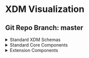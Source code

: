 # XDM Visualization
## Git Repo Branch: master
<details>
<summary>Standard XDM Schemas</summary>
<ul>
<li><a href="http://opensource.adobe.com/xdmVisualization/prod/master/uberschemas.product-generated.html">uberschemas.product-generated</a></li>
<li><a href="http://opensource.adobe.com/xdmVisualization/prod/master/uberschemas.opportunity-contact-role-generated.html">uberschemas.opportunity-contact-role-generated</a></li>
<li><a href="http://opensource.adobe.com/xdmVisualization/prod/master/uberschemas.campaign-generated.html">uberschemas.campaign-generated</a></li>
<li><a href="http://opensource.adobe.com/xdmVisualization/prod/master/uberschemas.opportunity-generated.html">uberschemas.opportunity-generated</a></li>
<li><a href="http://opensource.adobe.com/xdmVisualization/prod/master/uberschemas.profile-generated.html">uberschemas.profile-generated</a></li>
<li><a href="http://opensource.adobe.com/xdmVisualization/prod/master/uberschemas.segmentdefinition-generated.html">uberschemas.segmentdefinition-generated</a></li>
<li><a href="http://opensource.adobe.com/xdmVisualization/prod/master/uberschemas.graphs-generated.html">uberschemas.graphs-generated</a></li>
<li><a href="http://opensource.adobe.com/xdmVisualization/prod/master/uberschemas.experienceevent-generated.html">uberschemas.experienceevent-generated</a></li>
<li><a href="http://opensource.adobe.com/xdmVisualization/prod/master/uberschemas.account-generated.html">uberschemas.account-generated</a></li>
<li><a href="http://opensource.adobe.com/xdmVisualization/prod/master/uberschemas.campaign-member-generated.html">uberschemas.campaign-member-generated</a></li>
</ul>
</details>
<details>
<summary>Standard Core Components</summary>
<ul>
<li><a href="http://opensource.adobe.com/xdmVisualization/prod/master/behaviors.time-series.html">behaviors.time-series</a></li>
<li><a href="http://opensource.adobe.com/xdmVisualization/prod/master/behaviors.record.html">behaviors.record</a></li>
<li><a href="http://opensource.adobe.com/xdmVisualization/prod/master/common.identity.html">common.identity</a></li>
<li><a href="http://opensource.adobe.com/xdmVisualization/prod/master/classes.experienceevent.html">classes.experienceevent</a></li>
<li><a href="http://opensource.adobe.com/xdmVisualization/prod/master/classes.profile.html">classes.profile</a></li>
<li><a href="http://opensource.adobe.com/xdmVisualization/prod/master/classes.graphs.html">classes.graphs</a></li>
<li><a href="http://opensource.adobe.com/xdmVisualization/prod/master/classes.product.html">classes.product</a></li>
<li><a href="http://opensource.adobe.com/xdmVisualization/prod/master/classes.campaign.html">classes.campaign</a></li>
<li><a href="http://opensource.adobe.com/xdmVisualization/prod/master/classes.b2b.account.html">classes.b2b.account</a></li>
<li><a href="http://opensource.adobe.com/xdmVisualization/prod/master/classes.b2b.account-person.html">classes.b2b.account-person</a></li>
<li><a href="http://opensource.adobe.com/xdmVisualization/prod/master/classes.b2b.marketing-list-member.html">classes.b2b.marketing-list-member</a></li>
<li><a href="http://opensource.adobe.com/xdmVisualization/prod/master/classes.b2b.opportunity.html">classes.b2b.opportunity</a></li>
<li><a href="http://opensource.adobe.com/xdmVisualization/prod/master/classes.b2b.opportunity-contact-role.html">classes.b2b.opportunity-contact-role</a></li>
<li><a href="http://opensource.adobe.com/xdmVisualization/prod/master/classes.b2b.marketing-list.html">classes.b2b.marketing-list</a></li>
<li><a href="http://opensource.adobe.com/xdmVisualization/prod/master/classes.b2b.opportunity-person.html">classes.b2b.opportunity-person</a></li>
<li><a href="http://opensource.adobe.com/xdmVisualization/prod/master/classes.campaign-member.html">classes.campaign-member</a></li>
<li><a href="http://opensource.adobe.com/xdmVisualization/prod/master/classes.segmentdefinition.html">classes.segmentdefinition</a></li>
<li><a href="http://opensource.adobe.com/xdmVisualization/prod/master/classes.fsi.atm.html">classes.fsi.atm</a></li>
<li><a href="http://opensource.adobe.com/xdmVisualization/prod/master/classes.fsi.branch.html">classes.fsi.branch</a></li>
<li><a href="http://opensource.adobe.com/xdmVisualization/prod/master/datatypes.device.html">datatypes.device</a></li>
<li><a href="http://opensource.adobe.com/xdmVisualization/prod/master/datatypes.interactions.poi-interaction.html">datatypes.interactions.poi-interaction</a></li>
<li><a href="http://opensource.adobe.com/xdmVisualization/prod/master/datatypes.interactions.meeting-interaction.html">datatypes.interactions.meeting-interaction</a></li>
<li><a href="http://opensource.adobe.com/xdmVisualization/prod/master/datatypes.interactions.email-interaction.html">datatypes.interactions.email-interaction</a></li>
<li><a href="http://opensource.adobe.com/xdmVisualization/prod/master/datatypes.interactions.beacon-interaction-details.html">datatypes.interactions.beacon-interaction-details</a></li>
<li><a href="http://opensource.adobe.com/xdmVisualization/prod/master/datatypes.interactions.phone-interaction.html">datatypes.interactions.phone-interaction</a></li>
<li><a href="http://opensource.adobe.com/xdmVisualization/prod/master/datatypes.identityitem.html">datatypes.identityitem</a></li>
<li><a href="http://opensource.adobe.com/xdmVisualization/prod/master/datatypes.consentstring.html">datatypes.consentstring</a></li>
<li><a href="http://opensource.adobe.com/xdmVisualization/prod/master/datatypes.currency.html">datatypes.currency</a></li>
<li><a href="http://opensource.adobe.com/xdmVisualization/prod/master/datatypes.environment.html">datatypes.environment</a></li>
<li><a href="http://opensource.adobe.com/xdmVisualization/prod/master/datatypes.demographic.emailaddress.html">datatypes.demographic.emailaddress</a></li>
<li><a href="http://opensource.adobe.com/xdmVisualization/prod/master/datatypes.demographic.geo.html">datatypes.demographic.geo</a></li>
<li><a href="http://opensource.adobe.com/xdmVisualization/prod/master/datatypes.demographic.place.html">datatypes.demographic.place</a></li>
<li><a href="http://opensource.adobe.com/xdmVisualization/prod/master/datatypes.demographic.phonenumber.html">datatypes.demographic.phonenumber</a></li>
<li><a href="http://opensource.adobe.com/xdmVisualization/prod/master/datatypes.demographic.geounit.html">datatypes.demographic.geounit</a></li>
<li><a href="http://opensource.adobe.com/xdmVisualization/prod/master/datatypes.demographic.address.html">datatypes.demographic.address</a></li>
<li><a href="http://opensource.adobe.com/xdmVisualization/prod/master/datatypes.enduserids.html">datatypes.enduserids</a></li>
<li><a href="http://opensource.adobe.com/xdmVisualization/prod/master/datatypes.pushdetail.html">datatypes.pushdetail</a></li>
<li><a href="http://opensource.adobe.com/xdmVisualization/prod/master/datatypes.person.person.html">datatypes.person.person</a></li>
<li><a href="http://opensource.adobe.com/xdmVisualization/prod/master/datatypes.person.person-name.html">datatypes.person.person-name</a></li>
<li><a href="http://opensource.adobe.com/xdmVisualization/prod/master/datatypes.web.webpagedetails.html">datatypes.web.webpagedetails</a></li>
<li><a href="http://opensource.adobe.com/xdmVisualization/prod/master/datatypes.web.webinfo.html">datatypes.web.webinfo</a></li>
<li><a href="http://opensource.adobe.com/xdmVisualization/prod/master/datatypes.web.webreferrer.html">datatypes.web.webreferrer</a></li>
<li><a href="http://opensource.adobe.com/xdmVisualization/prod/master/datatypes.web.webinteraction.html">datatypes.web.webinteraction</a></li>
<li><a href="http://opensource.adobe.com/xdmVisualization/prod/master/datatypes.geo-interaction-details.html">datatypes.geo-interaction-details</a></li>
<li><a href="http://opensource.adobe.com/xdmVisualization/prod/master/datatypes.consent-preferences.html">datatypes.consent-preferences</a></li>
<li><a href="http://opensource.adobe.com/xdmVisualization/prod/master/datatypes.poi-detail.html">datatypes.poi-detail</a></li>
<li><a href="http://opensource.adobe.com/xdmVisualization/prod/master/datatypes.optinout-additional-details.html">datatypes.optinout-additional-details</a></li>
<li><a href="http://opensource.adobe.com/xdmVisualization/prod/master/datatypes.product.html">datatypes.product</a></li>
<li><a href="http://opensource.adobe.com/xdmVisualization/prod/master/datatypes.pushnotificationtoken.html">datatypes.pushnotificationtoken</a></li>
<li><a href="http://opensource.adobe.com/xdmVisualization/prod/master/datatypes.optinout.html">datatypes.optinout</a></li>
<li><a href="http://opensource.adobe.com/xdmVisualization/prod/master/datatypes.b2b.account-organization.html">datatypes.b2b.account-organization</a></li>
<li><a href="http://opensource.adobe.com/xdmVisualization/prod/master/datatypes.b2b.organization.html">datatypes.b2b.organization</a></li>
<li><a href="http://opensource.adobe.com/xdmVisualization/prod/master/datatypes.b2b.b2b-source.html">datatypes.b2b.b2b-source</a></li>
<li><a href="http://opensource.adobe.com/xdmVisualization/prod/master/datatypes.b2b.b2b-account.html">datatypes.b2b.b2b-account</a></li>
<li><a href="http://opensource.adobe.com/xdmVisualization/prod/master/datatypes.b2b.orgunit.html">datatypes.b2b.orgunit</a></li>
<li><a href="http://opensource.adobe.com/xdmVisualization/prod/master/datatypes.player-state.html">datatypes.player-state</a></li>
<li><a href="http://opensource.adobe.com/xdmVisualization/prod/master/datatypes.namespace.html">datatypes.namespace</a></li>
<li><a href="http://opensource.adobe.com/xdmVisualization/prod/master/datatypes.search.html">datatypes.search</a></li>
<li><a href="http://opensource.adobe.com/xdmVisualization/prod/master/datatypes.deprecated-consentpreferences.html">datatypes.deprecated-consentpreferences</a></li>
<li><a href="http://opensource.adobe.com/xdmVisualization/prod/master/datatypes.browserdetails.html">datatypes.browserdetails</a></li>
<li><a href="http://opensource.adobe.com/xdmVisualization/prod/master/datatypes.identity.html">datatypes.identity</a></li>
<li><a href="http://opensource.adobe.com/xdmVisualization/prod/master/datatypes.segmentidentity.html">datatypes.segmentidentity</a></li>
<li><a href="http://opensource.adobe.com/xdmVisualization/prod/master/datatypes.marketing.directmarketing-address.html">datatypes.marketing.directmarketing-address</a></li>
<li><a href="http://opensource.adobe.com/xdmVisualization/prod/master/datatypes.marketing.advertising-timed-asset-reference.html">datatypes.marketing.advertising-timed-asset-reference</a></li>
<li><a href="http://opensource.adobe.com/xdmVisualization/prod/master/datatypes.marketing.marketing.html">datatypes.marketing.marketing</a></li>
<li><a href="http://opensource.adobe.com/xdmVisualization/prod/master/datatypes.marketing.directmarketing-phonenumber.html">datatypes.marketing.directmarketing-phonenumber</a></li>
<li><a href="http://opensource.adobe.com/xdmVisualization/prod/master/datatypes.marketing.advertising-break.html">datatypes.marketing.advertising-break</a></li>
<li><a href="http://opensource.adobe.com/xdmVisualization/prod/master/datatypes.marketing.adviewability.html">datatypes.marketing.adviewability</a></li>
<li><a href="http://opensource.adobe.com/xdmVisualization/prod/master/datatypes.marketing.advertising.html">datatypes.marketing.advertising</a></li>
<li><a href="http://opensource.adobe.com/xdmVisualization/prod/master/datatypes.marketing.direct-marketing.html">datatypes.marketing.direct-marketing</a></li>
<li><a href="http://opensource.adobe.com/xdmVisualization/prod/master/datatypes.marketing.advertising-timed-asset-view-details.html">datatypes.marketing.advertising-timed-asset-view-details</a></li>
<li><a href="http://opensource.adobe.com/xdmVisualization/prod/master/datatypes.marketing.commerce.html">datatypes.marketing.commerce</a></li>
<li><a href="http://opensource.adobe.com/xdmVisualization/prod/master/datatypes.marketing.directmarketing-emailaddress.html">datatypes.marketing.directmarketing-emailaddress</a></li>
<li><a href="http://opensource.adobe.com/xdmVisualization/prod/master/datatypes.external.id3.audio.html">datatypes.external.id3.audio</a></li>
<li><a href="http://opensource.adobe.com/xdmVisualization/prod/master/datatypes.external.schema.geoshape.html">datatypes.external.schema.geoshape</a></li>
<li><a href="http://opensource.adobe.com/xdmVisualization/prod/master/datatypes.external.schema.geocircle.html">datatypes.external.schema.geocircle</a></li>
<li><a href="http://opensource.adobe.com/xdmVisualization/prod/master/datatypes.external.schema.geocoordinates.html">datatypes.external.schema.geocoordinates</a></li>
<li><a href="http://opensource.adobe.com/xdmVisualization/prod/master/datatypes.external.iptc.season.html">datatypes.external.iptc.season</a></li>
<li><a href="http://opensource.adobe.com/xdmVisualization/prod/master/datatypes.external.iptc.series.html">datatypes.external.iptc.series</a></li>
<li><a href="http://opensource.adobe.com/xdmVisualization/prod/master/datatypes.external.iptc.creator.html">datatypes.external.iptc.creator</a></li>
<li><a href="http://opensource.adobe.com/xdmVisualization/prod/master/datatypes.external.iptc.rating.html">datatypes.external.iptc.rating</a></li>
<li><a href="http://opensource.adobe.com/xdmVisualization/prod/master/datatypes.external.iptc.episode.html">datatypes.external.iptc.episode</a></li>
<li><a href="http://opensource.adobe.com/xdmVisualization/prod/master/datatypes.profilestitch.html">datatypes.profilestitch</a></li>
<li><a href="http://opensource.adobe.com/xdmVisualization/prod/master/datatypes.placecontext.html">datatypes.placecontext</a></li>
<li><a href="http://opensource.adobe.com/xdmVisualization/prod/master/datatypes.auditing.auditable.html">datatypes.auditing.auditable</a></li>
<li><a href="http://opensource.adobe.com/xdmVisualization/prod/master/datatypes.auditing.external-source-system-audit.html">datatypes.auditing.external-source-system-audit</a></li>
<li><a href="http://opensource.adobe.com/xdmVisualization/prod/master/datatypes.productlistitem.html">datatypes.productlistitem</a></li>
<li><a href="http://opensource.adobe.com/xdmVisualization/prod/master/datatypes.data.linkclicks.html">datatypes.data.linkclicks</a></li>
<li><a href="http://opensource.adobe.com/xdmVisualization/prod/master/datatypes.data.product-list-adds.html">datatypes.data.product-list-adds</a></li>
<li><a href="http://opensource.adobe.com/xdmVisualization/prod/master/datatypes.data.product-list-reopens.html">datatypes.data.product-list-reopens</a></li>
<li><a href="http://opensource.adobe.com/xdmVisualization/prod/master/datatypes.data.product-list-opens.html">datatypes.data.product-list-opens</a></li>
<li><a href="http://opensource.adobe.com/xdmVisualization/prod/master/datatypes.data.user-complaints.html">datatypes.data.user-complaints</a></li>
<li><a href="http://opensource.adobe.com/xdmVisualization/prod/master/datatypes.data.checkouts.html">datatypes.data.checkouts</a></li>
<li><a href="http://opensource.adobe.com/xdmVisualization/prod/master/datatypes.data.metricdefinition.html">datatypes.data.metricdefinition</a></li>
<li><a href="http://opensource.adobe.com/xdmVisualization/prod/master/datatypes.data.poi-exits.html">datatypes.data.poi-exits</a></li>
<li><a href="http://opensource.adobe.com/xdmVisualization/prod/master/datatypes.data.product-list-views.html">datatypes.data.product-list-views</a></li>
<li><a href="http://opensource.adobe.com/xdmVisualization/prod/master/datatypes.data.paymentitem.html">datatypes.data.paymentitem</a></li>
<li><a href="http://opensource.adobe.com/xdmVisualization/prod/master/datatypes.data.measure.html">datatypes.data.measure</a></li>
<li><a href="http://opensource.adobe.com/xdmVisualization/prod/master/datatypes.data.pageviews.html">datatypes.data.pageviews</a></li>
<li><a href="http://opensource.adobe.com/xdmVisualization/prod/master/datatypes.data.unsubscriptions.html">datatypes.data.unsubscriptions</a></li>
<li><a href="http://opensource.adobe.com/xdmVisualization/prod/master/datatypes.data.save-for-laters.html">datatypes.data.save-for-laters</a></li>
<li><a href="http://opensource.adobe.com/xdmVisualization/prod/master/datatypes.data.record-timeseries-events.html">datatypes.data.record-timeseries-events</a></li>
<li><a href="http://opensource.adobe.com/xdmVisualization/prod/master/datatypes.data.bounces.html">datatypes.data.bounces</a></li>
<li><a href="http://opensource.adobe.com/xdmVisualization/prod/master/datatypes.data.not-sent.html">datatypes.data.not-sent</a></li>
<li><a href="http://opensource.adobe.com/xdmVisualization/prod/master/datatypes.data.datasource.html">datatypes.data.datasource</a></li>
<li><a href="http://opensource.adobe.com/xdmVisualization/prod/master/datatypes.data.product-views.html">datatypes.data.product-views</a></li>
<li><a href="http://opensource.adobe.com/xdmVisualization/prod/master/datatypes.data.product-list-removals.html">datatypes.data.product-list-removals</a></li>
<li><a href="http://opensource.adobe.com/xdmVisualization/prod/master/datatypes.data.impressions.html">datatypes.data.impressions</a></li>
<li><a href="http://opensource.adobe.com/xdmVisualization/prod/master/datatypes.data.mirror-pages.html">datatypes.data.mirror-pages</a></li>
<li><a href="http://opensource.adobe.com/xdmVisualization/prod/master/datatypes.data.order.html">datatypes.data.order</a></li>
<li><a href="http://opensource.adobe.com/xdmVisualization/prod/master/datatypes.data.non-deliverables.html">datatypes.data.non-deliverables</a></li>
<li><a href="http://opensource.adobe.com/xdmVisualization/prod/master/datatypes.data.purchases.html">datatypes.data.purchases</a></li>
<li><a href="http://opensource.adobe.com/xdmVisualization/prod/master/datatypes.data.sends.html">datatypes.data.sends</a></li>
<li><a href="http://opensource.adobe.com/xdmVisualization/prod/master/datatypes.data.opens.html">datatypes.data.opens</a></li>
<li><a href="http://opensource.adobe.com/xdmVisualization/prod/master/datatypes.data.cart-abandons.html">datatypes.data.cart-abandons</a></li>
<li><a href="http://opensource.adobe.com/xdmVisualization/prod/master/datatypes.data.poi-entries.html">datatypes.data.poi-entries</a></li>
<li><a href="http://opensource.adobe.com/xdmVisualization/prod/master/datatypes.industry-verticals.comparisons.html">datatypes.industry-verticals.comparisons</a></li>
<li><a href="http://opensource.adobe.com/xdmVisualization/prod/master/datatypes.industry-verticals.implementationdetails.html">datatypes.industry-verticals.implementationdetails</a></li>
<li><a href="http://opensource.adobe.com/xdmVisualization/prod/master/datatypes.industry-verticals.tool-usage.html">datatypes.industry-verticals.tool-usage</a></li>
<li><a href="http://opensource.adobe.com/xdmVisualization/prod/master/datatypes.industry-verticals.policy-details.html">datatypes.industry-verticals.policy-details</a></li>
<li><a href="http://opensource.adobe.com/xdmVisualization/prod/master/datatypes.industry-verticals.impressions.html">datatypes.industry-verticals.impressions</a></li>
<li><a href="http://opensource.adobe.com/xdmVisualization/prod/master/datatypes.industry-verticals.form-applications.html">datatypes.industry-verticals.form-applications</a></li>
<li><a href="http://opensource.adobe.com/xdmVisualization/prod/master/datatypes.industry-verticals.transaction.html">datatypes.industry-verticals.transaction</a></li>
<li><a href="http://opensource.adobe.com/xdmVisualization/prod/master/datatypes.industry-verticals.file-transfer.html">datatypes.industry-verticals.file-transfer</a></li>
<li><a href="http://opensource.adobe.com/xdmVisualization/prod/master/datatypes.industry-verticals.subscription.html">datatypes.industry-verticals.subscription</a></li>
<li><a href="http://opensource.adobe.com/xdmVisualization/prod/master/datatypes.industry-verticals.selfservice.html">datatypes.industry-verticals.selfservice</a></li>
<li><a href="http://opensource.adobe.com/xdmVisualization/prod/master/datatypes.industry-verticals.internal-site-search.html">datatypes.industry-verticals.internal-site-search</a></li>
<li><a href="http://opensource.adobe.com/xdmVisualization/prod/master/datatypes.industry-verticals.financial-account.html">datatypes.industry-verticals.financial-account</a></li>
<li><a href="http://opensource.adobe.com/xdmVisualization/prod/master/datatypes.segmentmembershipitem.html">datatypes.segmentmembershipitem</a></li>
<li><a href="http://opensource.adobe.com/xdmVisualization/prod/master/datatypes.application.html">datatypes.application</a></li>
<li><a href="http://opensource.adobe.com/xdmVisualization/prod/master/datatypes.segmentmembership.html">datatypes.segmentmembership</a></li>
<li><a href="http://opensource.adobe.com/xdmVisualization/prod/master/datatypes.profilestitchidentity.html">datatypes.profilestitchidentity</a></li>
<li><a href="http://opensource.adobe.com/xdmVisualization/prod/master/datatypes.channels.channel.html">datatypes.channels.channel</a></li>
<li><a href="http://opensource.adobe.com/xdmVisualization/prod/master/datatypes.channels.application.html">datatypes.channels.application</a></li>
<li><a href="http://opensource.adobe.com/xdmVisualization/prod/master/datatypes.channels.phone.html">datatypes.channels.phone</a></li>
<li><a href="http://opensource.adobe.com/xdmVisualization/prod/master/datatypes.media.media-timed-qoe.html">datatypes.media.media-timed-qoe</a></li>
<li><a href="http://opensource.adobe.com/xdmVisualization/prod/master/datatypes.media.media-timed.html">datatypes.media.media-timed</a></li>
<li><a href="http://opensource.adobe.com/xdmVisualization/prod/master/datatypes.media.media-timed-chapter-view-details.html">datatypes.media.media-timed-chapter-view-details</a></li>
<li><a href="http://opensource.adobe.com/xdmVisualization/prod/master/datatypes.media.media-timed-chapter.html">datatypes.media.media-timed-chapter</a></li>
<li><a href="http://opensource.adobe.com/xdmVisualization/prod/master/datatypes.media.media-timed-asset-view-details.html">datatypes.media.media-timed-asset-view-details</a></li>
<li><a href="http://opensource.adobe.com/xdmVisualization/prod/master/datatypes.media.media.html">datatypes.media.media</a></li>
<li><a href="http://opensource.adobe.com/xdmVisualization/prod/master/datatypes.media.media-timed-chapter-asset-reference.html">datatypes.media.media-timed-chapter-asset-reference</a></li>
<li><a href="http://opensource.adobe.com/xdmVisualization/prod/master/datatypes.media.media-timed-asset-reference.html">datatypes.media.media-timed-asset-reference</a></li>
<li><a href="http://opensource.adobe.com/xdmVisualization/prod/master/datatypes.media.media-timed-audio.html">datatypes.media.media-timed-audio</a></li>
<li><a href="http://opensource.adobe.com/xdmVisualization/prod/master/mixins.opportunity.opportunity-details.html">mixins.opportunity.opportunity-details</a></li>
<li><a href="http://opensource.adobe.com/xdmVisualization/prod/master/mixins.segment-definition.segmentdefinition-expression.html">mixins.segment-definition.segmentdefinition-expression</a></li>
<li><a href="http://opensource.adobe.com/xdmVisualization/prod/master/mixins.shared.external-source-system-audit-details.html">mixins.shared.external-source-system-audit-details</a></li>
<li><a href="http://opensource.adobe.com/xdmVisualization/prod/master/mixins.shared.identitymap.html">mixins.shared.identitymap</a></li>
<li><a href="http://opensource.adobe.com/xdmVisualization/prod/master/mixins.shared.person-identifier.html">mixins.shared.person-identifier</a></li>
<li><a href="http://opensource.adobe.com/xdmVisualization/prod/master/mixins.product.product-category.html">mixins.product.product-category</a></li>
<li><a href="http://opensource.adobe.com/xdmVisualization/prod/master/mixins.product.product-catalog.html">mixins.product.product-catalog</a></li>
<li><a href="http://opensource.adobe.com/xdmVisualization/prod/master/mixins.product.product-identifiers.html">mixins.product.product-identifiers</a></li>
<li><a href="http://opensource.adobe.com/xdmVisualization/prod/master/mixins.product.product-catalog-category.html">mixins.product.product-catalog-category</a></li>
<li><a href="http://opensource.adobe.com/xdmVisualization/prod/master/mixins.product.product-measurement.html">mixins.product.product-measurement</a></li>
<li><a href="http://opensource.adobe.com/xdmVisualization/prod/master/mixins.profile.b2b-person-components.html">mixins.profile.b2b-person-components</a></li>
<li><a href="http://opensource.adobe.com/xdmVisualization/prod/master/mixins.profile.profile-person-details-v2.html">mixins.profile.profile-person-details-v2</a></li>
<li><a href="http://opensource.adobe.com/xdmVisualization/prod/master/mixins.profile.profile-segmentation.html">mixins.profile.profile-segmentation</a></li>
<li><a href="http://opensource.adobe.com/xdmVisualization/prod/master/mixins.profile.profile-inferred-person.html">mixins.profile.profile-inferred-person</a></li>
<li><a href="http://opensource.adobe.com/xdmVisualization/prod/master/mixins.profile.profile-test-profile.html">mixins.profile.profile-test-profile</a></li>
<li><a href="http://opensource.adobe.com/xdmVisualization/prod/master/mixins.profile.profile-work-details.html">mixins.profile.profile-work-details</a></li>
<li><a href="http://opensource.adobe.com/xdmVisualization/prod/master/mixins.profile.profile-consents.html">mixins.profile.profile-consents</a></li>
<li><a href="http://opensource.adobe.com/xdmVisualization/prod/master/mixins.profile.profile-preferences-details.html">mixins.profile.profile-preferences-details</a></li>
<li><a href="http://opensource.adobe.com/xdmVisualization/prod/master/mixins.profile.profile-directmarketing.html">mixins.profile.profile-directmarketing</a></li>
<li><a href="http://opensource.adobe.com/xdmVisualization/prod/master/mixins.profile.profile-personal-details.html">mixins.profile.profile-personal-details</a></li>
<li><a href="http://opensource.adobe.com/xdmVisualization/prod/master/mixins.profile.profile-phones.html">mixins.profile.profile-phones</a></li>
<li><a href="http://opensource.adobe.com/xdmVisualization/prod/master/mixins.profile.profile-push-notification-details.html">mixins.profile.profile-push-notification-details</a></li>
<li><a href="http://opensource.adobe.com/xdmVisualization/prod/master/mixins.profile.profile-subscriptions.html">mixins.profile.profile-subscriptions</a></li>
<li><a href="http://opensource.adobe.com/xdmVisualization/prod/master/mixins.profile.b2b-person-details.html">mixins.profile.b2b-person-details</a></li>
<li><a href="http://opensource.adobe.com/xdmVisualization/prod/master/mixins.profile.profile-privacy.html">mixins.profile.profile-privacy</a></li>
<li><a href="http://opensource.adobe.com/xdmVisualization/prod/master/mixins.profile.profile-push-details.html">mixins.profile.profile-push-details</a></li>
<li><a href="http://opensource.adobe.com/xdmVisualization/prod/master/mixins.profile.profile-other-work-details.html">mixins.profile.profile-other-work-details</a></li>
<li><a href="http://opensource.adobe.com/xdmVisualization/prod/master/mixins.profile.profile-owning-entities.html">mixins.profile.profile-owning-entities</a></li>
<li><a href="http://opensource.adobe.com/xdmVisualization/prod/master/mixins.profile.profile-person-details.html">mixins.profile.profile-person-details</a></li>
<li><a href="http://opensource.adobe.com/xdmVisualization/prod/master/mixins.experience-event.experienceevent-implementation-details.html">mixins.experience-event.experienceevent-implementation-details</a></li>
<li><a href="http://opensource.adobe.com/xdmVisualization/prod/master/mixins.experience-event.experienceevent-segmentmembership.html">mixins.experience-event.experienceevent-segmentmembership</a></li>
<li><a href="http://opensource.adobe.com/xdmVisualization/prod/master/mixins.experience-event.experienceevent-directmarketing.html">mixins.experience-event.experienceevent-directmarketing</a></li>
<li><a href="http://opensource.adobe.com/xdmVisualization/prod/master/mixins.experience-event.experienceevent-profile-stitch.html">mixins.experience-event.experienceevent-profile-stitch</a></li>
<li><a href="http://opensource.adobe.com/xdmVisualization/prod/master/mixins.experience-event.experienceevent-consumer.html">mixins.experience-event.experienceevent-consumer</a></li>
<li><a href="http://opensource.adobe.com/xdmVisualization/prod/master/mixins.experience-event.experienceevent-paperless-enrollment-steps.html">mixins.experience-event.experienceevent-paperless-enrollment-steps</a></li>
<li><a href="http://opensource.adobe.com/xdmVisualization/prod/master/mixins.experience-event.experienceevent-user-login-process.html">mixins.experience-event.experienceevent-user-login-process</a></li>
<li><a href="http://opensource.adobe.com/xdmVisualization/prod/master/mixins.experience-event.experienceevent-commerce.html">mixins.experience-event.experienceevent-commerce</a></li>
<li><a href="http://opensource.adobe.com/xdmVisualization/prod/master/mixins.experience-event.experienceevent-marketing.html">mixins.experience-event.experienceevent-marketing</a></li>
<li><a href="http://opensource.adobe.com/xdmVisualization/prod/master/mixins.experience-event.experienceevent-technical-details.html">mixins.experience-event.experienceevent-technical-details</a></li>
<li><a href="http://opensource.adobe.com/xdmVisualization/prod/master/mixins.experience-event.experienceevent-user-account-details.html">mixins.experience-event.experienceevent-user-account-details</a></li>
<li><a href="http://opensource.adobe.com/xdmVisualization/prod/master/mixins.experience-event.experienceevent-support-site-search.html">mixins.experience-event.experienceevent-support-site-search</a></li>
<li><a href="http://opensource.adobe.com/xdmVisualization/prod/master/mixins.experience-event.experienceevent-social-network-usage-details.html">mixins.experience-event.experienceevent-social-network-usage-details</a></li>
<li><a href="http://opensource.adobe.com/xdmVisualization/prod/master/mixins.experience-event.experienceevent-knowledge-base-details.html">mixins.experience-event.experienceevent-knowledge-base-details</a></li>
<li><a href="http://opensource.adobe.com/xdmVisualization/prod/master/mixins.experience-event.experienceevent-enduserids.html">mixins.experience-event.experienceevent-enduserids</a></li>
<li><a href="http://opensource.adobe.com/xdmVisualization/prod/master/mixins.experience-event.experienceevent-watchlist-steps.html">mixins.experience-event.experienceevent-watchlist-steps</a></li>
<li><a href="http://opensource.adobe.com/xdmVisualization/prod/master/mixins.experience-event.experienceevent-service-payment-details.html">mixins.experience-event.experienceevent-service-payment-details</a></li>
<li><a href="http://opensource.adobe.com/xdmVisualization/prod/master/mixins.experience-event.experienceevent-pushtracking.html">mixins.experience-event.experienceevent-pushtracking</a></li>
<li><a href="http://opensource.adobe.com/xdmVisualization/prod/master/mixins.experience-event.experienceevent-offer-impression-details.html">mixins.experience-event.experienceevent-offer-impression-details</a></li>
<li><a href="http://opensource.adobe.com/xdmVisualization/prod/master/mixins.experience-event.experienceevent-file-upload-details.html">mixins.experience-event.experienceevent-file-upload-details</a></li>
<li><a href="http://opensource.adobe.com/xdmVisualization/prod/master/mixins.experience-event.experienceevent-channel.html">mixins.experience-event.experienceevent-channel</a></li>
<li><a href="http://opensource.adobe.com/xdmVisualization/prod/master/mixins.experience-event.experienceevent-financial-calculator-steps.html">mixins.experience-event.experienceevent-financial-calculator-steps</a></li>
<li><a href="http://opensource.adobe.com/xdmVisualization/prod/master/mixins.experience-event.experienceevent-web.html">mixins.experience-event.experienceevent-web</a></li>
<li><a href="http://opensource.adobe.com/xdmVisualization/prod/master/mixins.experience-event.experienceevent-privacy.html">mixins.experience-event.experienceevent-privacy</a></li>
<li><a href="http://opensource.adobe.com/xdmVisualization/prod/master/mixins.experience-event.experienceevent-search.html">mixins.experience-event.experienceevent-search</a></li>
<li><a href="http://opensource.adobe.com/xdmVisualization/prod/master/mixins.experience-event.experienceevent-file-download-details.html">mixins.experience-event.experienceevent-file-download-details</a></li>
<li><a href="http://opensource.adobe.com/xdmVisualization/prod/master/mixins.experience-event.experienceevent-advertising.html">mixins.experience-event.experienceevent-advertising</a></li>
<li><a href="http://opensource.adobe.com/xdmVisualization/prod/master/mixins.experience-event.experienceevent-loan-details.html">mixins.experience-event.experienceevent-loan-details</a></li>
<li><a href="http://opensource.adobe.com/xdmVisualization/prod/master/mixins.experience-event.experienceevent-environment-details.html">mixins.experience-event.experienceevent-environment-details</a></li>
<li><a href="http://opensource.adobe.com/xdmVisualization/prod/master/mixins.experience-event.experienceevent-request-credit-score-steps.html">mixins.experience-event.experienceevent-request-credit-score-steps</a></li>
<li><a href="http://opensource.adobe.com/xdmVisualization/prod/master/mixins.experience-event.experienceevent-media.html">mixins.experience-event.experienceevent-media</a></li>
<li><a href="http://opensource.adobe.com/xdmVisualization/prod/master/mixins.experience-event.experienceevent-survey-response-details.html">mixins.experience-event.experienceevent-survey-response-details</a></li>
<li><a href="http://opensource.adobe.com/xdmVisualization/prod/master/mixins.experience-event.experienceevent-financial-account-creation-steps.html">mixins.experience-event.experienceevent-financial-account-creation-steps</a></li>
<li><a href="http://opensource.adobe.com/xdmVisualization/prod/master/mixins.experience-event.experienceevent-application.html">mixins.experience-event.experienceevent-application</a></li>
<li><a href="http://opensource.adobe.com/xdmVisualization/prod/master/mixins.experience-event.experienceevent-quote-request-steps.html">mixins.experience-event.experienceevent-quote-request-steps</a></li>
<li><a href="http://opensource.adobe.com/xdmVisualization/prod/master/mixins.experience-event.events.scorechanged.html">mixins.experience-event.events.scorechanged</a></li>
<li><a href="http://opensource.adobe.com/xdmVisualization/prod/master/mixins.experience-event.events.linkclicks.html">mixins.experience-event.events.linkclicks</a></li>
<li><a href="http://opensource.adobe.com/xdmVisualization/prod/master/mixins.experience-event.events.convert-lead.html">mixins.experience-event.events.convert-lead</a></li>
<li><a href="http://opensource.adobe.com/xdmVisualization/prod/master/mixins.experience-event.events.add-to-list.html">mixins.experience-event.events.add-to-list</a></li>
<li><a href="http://opensource.adobe.com/xdmVisualization/prod/master/mixins.experience-event.events.opportunityupdated.html">mixins.experience-event.events.opportunityupdated</a></li>
<li><a href="http://opensource.adobe.com/xdmVisualization/prod/master/mixins.experience-event.events.interesting-moment.html">mixins.experience-event.events.interesting-moment</a></li>
<li><a href="http://opensource.adobe.com/xdmVisualization/prod/master/mixins.experience-event.events.formfilledout.html">mixins.experience-event.events.formfilledout</a></li>
<li><a href="http://opensource.adobe.com/xdmVisualization/prod/master/mixins.experience-event.events.visit-webpage.html">mixins.experience-event.events.visit-webpage</a></li>
<li><a href="http://opensource.adobe.com/xdmVisualization/prod/master/mixins.experience-event.events.emailbounced.html">mixins.experience-event.events.emailbounced</a></li>
<li><a href="http://opensource.adobe.com/xdmVisualization/prod/master/mixins.experience-event.events.emailunsubscribed.html">mixins.experience-event.events.emailunsubscribed</a></li>
<li><a href="http://opensource.adobe.com/xdmVisualization/prod/master/mixins.experience-event.events.new-lead.html">mixins.experience-event.events.new-lead</a></li>
<li><a href="http://opensource.adobe.com/xdmVisualization/prod/master/mixins.experience-event.events.remove-from-opportunity.html">mixins.experience-event.events.remove-from-opportunity</a></li>
<li><a href="http://opensource.adobe.com/xdmVisualization/prod/master/mixins.experience-event.events.emailbouncedsoft.html">mixins.experience-event.events.emailbouncedsoft</a></li>
<li><a href="http://opensource.adobe.com/xdmVisualization/prod/master/mixins.experience-event.events.remove-from-list.html">mixins.experience-event.events.remove-from-list</a></li>
<li><a href="http://opensource.adobe.com/xdmVisualization/prod/master/mixins.experience-event.events.add-to-opportunity.html">mixins.experience-event.events.add-to-opportunity</a></li>
<li><a href="http://opensource.adobe.com/xdmVisualization/prod/master/mixins.experience-event.events.statusincampaignprogressionchanged.html">mixins.experience-event.events.statusincampaignprogressionchanged</a></li>
<li><a href="http://opensource.adobe.com/xdmVisualization/prod/master/mixins.experience-event.events.emailopened.html">mixins.experience-event.events.emailopened</a></li>
<li><a href="http://opensource.adobe.com/xdmVisualization/prod/master/mixins.experience-event.events.emailclicked.html">mixins.experience-event.events.emailclicked</a></li>
<li><a href="http://opensource.adobe.com/xdmVisualization/prod/master/mixins.experience-event.events.emaildelivered.html">mixins.experience-event.events.emaildelivered</a></li>
<li><a href="http://opensource.adobe.com/xdmVisualization/prod/master/mixins.experience-event.experienceevent-card-actions.html">mixins.experience-event.experienceevent-card-actions</a></li>
<li><a href="http://opensource.adobe.com/xdmVisualization/prod/master/mixins.experience-event.experienceevent-support-request.html">mixins.experience-event.experienceevent-support-request</a></li>
<li><a href="http://opensource.adobe.com/xdmVisualization/prod/master/mixins.experience-event.experienceevent-personal-finance-details.html">mixins.experience-event.experienceevent-personal-finance-details</a></li>
<li><a href="http://opensource.adobe.com/xdmVisualization/prod/master/mixins.experience-event.industry-verticals.experienceevent-contact-request-details.html">mixins.experience-event.industry-verticals.experienceevent-contact-request-details</a></li>
<li><a href="http://opensource.adobe.com/xdmVisualization/prod/master/mixins.experience-event.industry-verticals.experienceevent-appointment-request-steps.html">mixins.experience-event.industry-verticals.experienceevent-appointment-request-steps</a></li>
<li><a href="http://opensource.adobe.com/xdmVisualization/prod/master/mixins.experience-event.industry-verticals.experienceevent-credit-limit-increase-details.html">mixins.experience-event.industry-verticals.experienceevent-credit-limit-increase-details</a></li>
<li><a href="http://opensource.adobe.com/xdmVisualization/prod/master/mixins.experience-event.industry-verticals.experienceevent-bill-pay-steps.html">mixins.experience-event.industry-verticals.experienceevent-bill-pay-steps</a></li>
<li><a href="http://opensource.adobe.com/xdmVisualization/prod/master/mixins.experience-event.industry-verticals.experienceevent-alert-setup-steps.html">mixins.experience-event.industry-verticals.experienceevent-alert-setup-steps</a></li>
<li><a href="http://opensource.adobe.com/xdmVisualization/prod/master/mixins.experience-event.industry-verticals.experienceevent-claim-process.html">mixins.experience-event.industry-verticals.experienceevent-claim-process</a></li>
<li><a href="http://opensource.adobe.com/xdmVisualization/prod/master/mixins.experience-event.industry-verticals.experienceevent-dispute-steps.html">mixins.experience-event.industry-verticals.experienceevent-dispute-steps</a></li>
<li><a href="http://opensource.adobe.com/xdmVisualization/prod/master/mixins.experience-event.industry-verticals.experienceevent-card-application-process.html">mixins.experience-event.industry-verticals.experienceevent-card-application-process</a></li>
<li><a href="http://opensource.adobe.com/xdmVisualization/prod/master/mixins.experience-event.industry-verticals.experienceevent-alert-impressions.html">mixins.experience-event.industry-verticals.experienceevent-alert-impressions</a></li>
<li><a href="http://opensource.adobe.com/xdmVisualization/prod/master/mixins.experience-event.industry-verticals.experienceevent-deposit-details.html">mixins.experience-event.industry-verticals.experienceevent-deposit-details</a></li>
<li><a href="http://opensource.adobe.com/xdmVisualization/prod/master/mixins.experience-event.industry-verticals.experienceevent-balance-transfers.html">mixins.experience-event.industry-verticals.experienceevent-balance-transfers</a></li>
<li><a href="http://opensource.adobe.com/xdmVisualization/prod/master/mixins.experience-event.experienceevent-referral-steps.html">mixins.experience-event.experienceevent-referral-steps</a></li>
<li><a href="http://opensource.adobe.com/xdmVisualization/prod/master/mixins.opportunity-contact-role.opportunity-contact-role-details.html">mixins.opportunity-contact-role.opportunity-contact-role-details</a></li>
<li><a href="http://opensource.adobe.com/xdmVisualization/prod/master/mixins.campaign.campaign-details.html">mixins.campaign.campaign-details</a></li>
<li><a href="http://opensource.adobe.com/xdmVisualization/prod/master/mixins.campaign-member.campaign-member-details.html">mixins.campaign-member.campaign-member-details</a></li>
<li><a href="http://opensource.adobe.com/xdmVisualization/prod/master/mixins.graphs.graph.html">mixins.graphs.graph</a></li>
<li><a href="http://opensource.adobe.com/xdmVisualization/prod/master/mixins.graphs.graph-edge.html">mixins.graphs.graph-edge</a></li>
<li><a href="http://opensource.adobe.com/xdmVisualization/prod/master/mixins.graphs.graph-node.html">mixins.graphs.graph-node</a></li>
<li><a href="http://opensource.adobe.com/xdmVisualization/prod/master/mixins.account.account-details.html">mixins.account.account-details</a></li>
<li><a href="http://opensource.adobe.com/xdmVisualization/prod/master/mixins.account.related-accounts.html">mixins.account.related-accounts</a></li>
<li><a href="http://opensource.adobe.com/xdmVisualization/prod/master/mixins.deprecated.deprecated-profile-consent.html">mixins.deprecated.deprecated-profile-consent</a></li>
<li><a href="http://opensource.adobe.com/xdmVisualization/prod/master/mixins.deprecated.profile-identities-deprecated.html">mixins.deprecated.profile-identities-deprecated</a></li>
<li><a href="http://opensource.adobe.com/xdmVisualization/prod/master/mixins.deprecated.experienceevent-enduserids-deprecated.html">mixins.deprecated.experienceevent-enduserids-deprecated</a></li>
</ul>
</details>
<details>
<summary>Extension Components</summary>
<ul>
<li><a href="http://opensource.adobe.com/xdmVisualization/prod/master/adobe.experience.profile-edgeregion.html">adobe.experience.profile-edgeregion</a></li>
<li><a href="http://opensource.adobe.com/xdmVisualization/prod/master/adobe.experience.target-experienceevent.html">adobe.experience.target-experienceevent</a></li>
<li><a href="http://opensource.adobe.com/xdmVisualization/prod/master/adobe.experience.adcloud-experienceevent.html">adobe.experience.adcloud-experienceevent</a></li>
<li><a href="http://opensource.adobe.com/xdmVisualization/prod/master/adobe.experience.offer-management.proposition-response-detail.html">adobe.experience.offer-management.proposition-response-detail</a></li>
<li><a href="http://opensource.adobe.com/xdmVisualization/prod/master/adobe.experience.offer-management.offer-activity-detail.html">adobe.experience.offer-management.offer-activity-detail</a></li>
<li><a href="http://opensource.adobe.com/xdmVisualization/prod/master/adobe.experience.offer-management.offer-detail.html">adobe.experience.offer-management.offer-detail</a></li>
<li><a href="http://opensource.adobe.com/xdmVisualization/prod/master/adobe.experience.target.experienceevent-all.html">adobe.experience.target.experienceevent-all</a></li>
<li><a href="http://opensource.adobe.com/xdmVisualization/prod/master/adobe.experience.target.activity.preview.html">adobe.experience.target.activity.preview</a></li>
<li><a href="http://opensource.adobe.com/xdmVisualization/prod/master/adobe.experience.target.activity.activityevent.html">adobe.experience.target.activity.activityevent</a></li>
<li><a href="http://opensource.adobe.com/xdmVisualization/prod/master/adobe.experience.target.activity.activityevent.segmentevent.html">adobe.experience.target.activity.activityevent.segmentevent</a></li>
<li><a href="http://opensource.adobe.com/xdmVisualization/prod/master/adobe.experience.target.activity.activityevent.optionevent.html">adobe.experience.target.activity.activityevent.optionevent</a></li>
<li><a href="http://opensource.adobe.com/xdmVisualization/prod/master/adobe.experience.target.activity.activityevent.context.html">adobe.experience.target.activity.activityevent.context</a></li>
<li><a href="http://opensource.adobe.com/xdmVisualization/prod/master/adobe.experience.target.experienceevent-shared.html">adobe.experience.target.experienceevent-shared</a></li>
<li><a href="http://opensource.adobe.com/xdmVisualization/prod/master/adobe.experience.target.activity.html">adobe.experience.target.activity</a></li>
<li><a href="http://opensource.adobe.com/xdmVisualization/prod/master/adobe.experience.adcloud.experienceevent-all.html">adobe.experience.adcloud.experienceevent-all</a></li>
<li><a href="http://opensource.adobe.com/xdmVisualization/prod/master/adobe.experience.adcloud.adcloudsegment.html">adobe.experience.adcloud.adcloudsegment</a></li>
<li><a href="http://opensource.adobe.com/xdmVisualization/prod/master/adobe.experience.adcloud.searchadvertising.account.html">adobe.experience.adcloud.searchadvertising.account</a></li>
<li><a href="http://opensource.adobe.com/xdmVisualization/prod/master/adobe.experience.adcloud.searchadvertising.aggregateperformancebykeyword.html">adobe.experience.adcloud.searchadvertising.aggregateperformancebykeyword</a></li>
<li><a href="http://opensource.adobe.com/xdmVisualization/prod/master/adobe.experience.adcloud.searchadvertising.aggregateperformancebyad.html">adobe.experience.adcloud.searchadvertising.aggregateperformancebyad</a></li>
<li><a href="http://opensource.adobe.com/xdmVisualization/prod/master/adobe.experience.adcloud.searchadvertising.adgroup.html">adobe.experience.adcloud.searchadvertising.adgroup</a></li>
<li><a href="http://opensource.adobe.com/xdmVisualization/prod/master/adobe.experience.adcloud.searchadvertising.portfolio.html">adobe.experience.adcloud.searchadvertising.portfolio</a></li>
<li><a href="http://opensource.adobe.com/xdmVisualization/prod/master/adobe.experience.adcloud.searchadvertising.campaign.html">adobe.experience.adcloud.searchadvertising.campaign</a></li>
<li><a href="http://opensource.adobe.com/xdmVisualization/prod/master/adobe.experience.adcloud.searchadvertising.platform.html">adobe.experience.adcloud.searchadvertising.platform</a></li>
<li><a href="http://opensource.adobe.com/xdmVisualization/prod/master/adobe.experience.adcloud.searchadvertising.aggregateperformancebyadbykeyword.html">adobe.experience.adcloud.searchadvertising.aggregateperformancebyadbykeyword</a></li>
<li><a href="http://opensource.adobe.com/xdmVisualization/prod/master/adobe.experience.adcloud.profile-all.html">adobe.experience.adcloud.profile-all</a></li>
<li><a href="http://opensource.adobe.com/xdmVisualization/prod/master/adobe.experience.adcloud.partnerdata.html">adobe.experience.adcloud.partnerdata</a></li>
<li><a href="http://opensource.adobe.com/xdmVisualization/prod/master/adobe.experience.adcloud.creative.html">adobe.experience.adcloud.creative</a></li>
<li><a href="http://opensource.adobe.com/xdmVisualization/prod/master/adobe.experience.adcloud.attributedconversionmodel.html">adobe.experience.adcloud.attributedconversionmodel</a></li>
<li><a href="http://opensource.adobe.com/xdmVisualization/prod/master/adobe.experience.adcloud.segment.html">adobe.experience.adcloud.segment</a></li>
<li><a href="http://opensource.adobe.com/xdmVisualization/prod/master/adobe.experience.adcloud.advertisement.html">adobe.experience.adcloud.advertisement</a></li>
<li><a href="http://opensource.adobe.com/xdmVisualization/prod/master/adobe.experience.adcloud.fees.html">adobe.experience.adcloud.fees</a></li>
<li><a href="http://opensource.adobe.com/xdmVisualization/prod/master/adobe.experience.adcloud.campaign.html">adobe.experience.adcloud.campaign</a></li>
<li><a href="http://opensource.adobe.com/xdmVisualization/prod/master/adobe.experience.adcloud.creative-event.html">adobe.experience.adcloud.creative-event</a></li>
<li><a href="http://opensource.adobe.com/xdmVisualization/prod/master/adobe.experience.adcloud.inventory.html">adobe.experience.adcloud.inventory</a></li>
<li><a href="http://opensource.adobe.com/xdmVisualization/prod/master/adobe.experience.adcloud.conversiondetails.html">adobe.experience.adcloud.conversiondetails</a></li>
<li><a href="http://opensource.adobe.com/xdmVisualization/prod/master/adobe.experience.adcloud.addeliverydetails.html">adobe.experience.adcloud.addeliverydetails</a></li>
<li><a href="http://opensource.adobe.com/xdmVisualization/prod/master/adobe.experience.adcloud.searchads.account.html">adobe.experience.adcloud.searchads.account</a></li>
<li><a href="http://opensource.adobe.com/xdmVisualization/prod/master/adobe.experience.adcloud.searchads.aggregateperformancebykeyword.html">adobe.experience.adcloud.searchads.aggregateperformancebykeyword</a></li>
<li><a href="http://opensource.adobe.com/xdmVisualization/prod/master/adobe.experience.adcloud.searchads.aggregateperformancebyad.html">adobe.experience.adcloud.searchads.aggregateperformancebyad</a></li>
<li><a href="http://opensource.adobe.com/xdmVisualization/prod/master/adobe.experience.adcloud.searchads.adgroup.html">adobe.experience.adcloud.searchads.adgroup</a></li>
<li><a href="http://opensource.adobe.com/xdmVisualization/prod/master/adobe.experience.adcloud.searchads.portfolio.html">adobe.experience.adcloud.searchads.portfolio</a></li>
<li><a href="http://opensource.adobe.com/xdmVisualization/prod/master/adobe.experience.adcloud.searchads.campaign.html">adobe.experience.adcloud.searchads.campaign</a></li>
<li><a href="http://opensource.adobe.com/xdmVisualization/prod/master/adobe.experience.adcloud.searchads.transactionproperties.html">adobe.experience.adcloud.searchads.transactionproperties</a></li>
<li><a href="http://opensource.adobe.com/xdmVisualization/prod/master/adobe.experience.adcloud.searchads.platform.html">adobe.experience.adcloud.searchads.platform</a></li>
<li><a href="http://opensource.adobe.com/xdmVisualization/prod/master/adobe.experience.adcloud.searchads.aggregateperformancebyadbykeyword.html">adobe.experience.adcloud.searchads.aggregateperformancebyadbykeyword</a></li>
<li><a href="http://opensource.adobe.com/xdmVisualization/prod/master/adobe.experience.adcloud.syncedremarketingaudience.html">adobe.experience.adcloud.syncedremarketingaudience</a></li>
<li><a href="http://opensource.adobe.com/xdmVisualization/prod/master/adobe.experience.adcloud.dsp.account.html">adobe.experience.adcloud.dsp.account</a></li>
<li><a href="http://opensource.adobe.com/xdmVisualization/prod/master/adobe.experience.adcloud.dsp.placement.html">adobe.experience.adcloud.dsp.placement</a></li>
<li><a href="http://opensource.adobe.com/xdmVisualization/prod/master/adobe.experience.adcloud.dsp.promotedvideo.html">adobe.experience.adcloud.dsp.promotedvideo</a></li>
<li><a href="http://opensource.adobe.com/xdmVisualization/prod/master/adobe.experience.adcloud.dsp.advertisement.html">adobe.experience.adcloud.dsp.advertisement</a></li>
<li><a href="http://opensource.adobe.com/xdmVisualization/prod/master/adobe.experience.adcloud.dsp.campaign.html">adobe.experience.adcloud.dsp.campaign</a></li>
<li><a href="http://opensource.adobe.com/xdmVisualization/prod/master/adobe.experience.adcloud.dsp.site.html">adobe.experience.adcloud.dsp.site</a></li>
<li><a href="http://opensource.adobe.com/xdmVisualization/prod/master/adobe.experience.adcloud.dsp.advertiser.html">adobe.experience.adcloud.dsp.advertiser</a></li>
<li><a href="http://opensource.adobe.com/xdmVisualization/prod/master/adobe.experience.adcloud.dsp.package.html">adobe.experience.adcloud.dsp.package</a></li>
<li><a href="http://opensource.adobe.com/xdmVisualization/prod/master/adobe.experience.adcloud.productdetails.html">adobe.experience.adcloud.productdetails</a></li>
<li><a href="http://opensource.adobe.com/xdmVisualization/prod/master/adobe.experience.consumer-experienceevent.html">adobe.experience.consumer-experienceevent</a></li>
<li><a href="http://opensource.adobe.com/xdmVisualization/prod/master/adobe.experience.audiencemanager.experienceevent-all.html">adobe.experience.audiencemanager.experienceevent-all</a></li>
<li><a href="http://opensource.adobe.com/xdmVisualization/prod/master/adobe.experience.audiencemanager.segmentdefinition.html">adobe.experience.audiencemanager.segmentdefinition</a></li>
<li><a href="http://opensource.adobe.com/xdmVisualization/prod/master/adobe.experience.audiencemanager.segmentfolder.html">adobe.experience.audiencemanager.segmentfolder</a></li>
<li><a href="http://opensource.adobe.com/xdmVisualization/prod/master/adobe.experience.adcloud-profile.html">adobe.experience.adcloud-profile</a></li>
<li><a href="http://opensource.adobe.com/xdmVisualization/prod/master/adobe.experience.implementations-ext.html">adobe.experience.implementations-ext</a></li>
<li><a href="http://opensource.adobe.com/xdmVisualization/prod/master/adobe.experience.aam-experienceevent.html">adobe.experience.aam-experienceevent</a></li>
<li><a href="http://opensource.adobe.com/xdmVisualization/prod/master/adobe.experience.aep-web-sdk-experienceevent.html">adobe.experience.aep-web-sdk-experienceevent</a></li>
<li><a href="http://opensource.adobe.com/xdmVisualization/prod/master/adobe.experience.analytics-experienceevent.html">adobe.experience.analytics-experienceevent</a></li>
<li><a href="http://opensource.adobe.com/xdmVisualization/prod/master/adobe.experience.intelligentServices.profile-journeyai-engagementscores.html">adobe.experience.intelligentServices.profile-journeyai-engagementscores</a></li>
<li><a href="http://opensource.adobe.com/xdmVisualization/prod/master/adobe.experience.intelligentServices.profile-journeyai-sendtimeoptimization.html">adobe.experience.intelligentServices.profile-journeyai-sendtimeoptimization</a></li>
<li><a href="http://opensource.adobe.com/xdmVisualization/prod/master/adobe.experience.decisioning.profile-constraint-details.html">adobe.experience.decisioning.profile-constraint-details</a></li>
<li><a href="http://opensource.adobe.com/xdmVisualization/prod/master/adobe.experience.decisioning.tag.html">adobe.experience.decisioning.tag</a></li>
<li><a href="http://opensource.adobe.com/xdmVisualization/prod/master/adobe.experience.decisioning.criterion-details.html">adobe.experience.decisioning.criterion-details</a></li>
<li><a href="http://opensource.adobe.com/xdmVisualization/prod/master/adobe.experience.decisioning.activity-detail.html">adobe.experience.decisioning.activity-detail</a></li>
<li><a href="http://opensource.adobe.com/xdmVisualization/prod/master/adobe.experience.decisioning.lifecycle-status.html">adobe.experience.decisioning.lifecycle-status</a></li>
<li><a href="http://opensource.adobe.com/xdmVisualization/prod/master/adobe.experience.decisioning.proposition.html">adobe.experience.decisioning.proposition</a></li>
<li><a href="http://opensource.adobe.com/xdmVisualization/prod/master/adobe.experience.decisioning.proposition-details.html">adobe.experience.decisioning.proposition-details</a></li>
<li><a href="http://opensource.adobe.com/xdmVisualization/prod/master/adobe.experience.decisioning.experienceevent-proposition-interaction.html">adobe.experience.decisioning.experienceevent-proposition-interaction</a></li>
<li><a href="http://opensource.adobe.com/xdmVisualization/prod/master/adobe.experience.decisioning.option-detail.html">adobe.experience.decisioning.option-detail</a></li>
<li><a href="http://opensource.adobe.com/xdmVisualization/prod/master/adobe.experience.decisioning.calendar-constraint-details.html">adobe.experience.decisioning.calendar-constraint-details</a></li>
<li><a href="http://opensource.adobe.com/xdmVisualization/prod/master/adobe.experience.decisioning.calendar-constraints.html">adobe.experience.decisioning.calendar-constraints</a></li>
<li><a href="http://opensource.adobe.com/xdmVisualization/prod/master/adobe.experience.decisioning.placement.html">adobe.experience.decisioning.placement</a></li>
<li><a href="http://opensource.adobe.com/xdmVisualization/prod/master/adobe.experience.decisioning.tags.html">adobe.experience.decisioning.tags</a></li>
<li><a href="http://opensource.adobe.com/xdmVisualization/prod/master/adobe.experience.decisioning.decisionevent-details.html">adobe.experience.decisioning.decisionevent-details</a></li>
<li><a href="http://opensource.adobe.com/xdmVisualization/prod/master/adobe.experience.decisioning.decisionevent-all.html">adobe.experience.decisioning.decisionevent-all</a></li>
<li><a href="http://opensource.adobe.com/xdmVisualization/prod/master/adobe.experience.decisioning.scope-details.html">adobe.experience.decisioning.scope-details</a></li>
<li><a href="http://opensource.adobe.com/xdmVisualization/prod/master/adobe.experience.decisioning.placement-detail.html">adobe.experience.decisioning.placement-detail</a></li>
<li><a href="http://opensource.adobe.com/xdmVisualization/prod/master/adobe.experience.decisioning.contents.html">adobe.experience.decisioning.contents</a></li>
<li><a href="http://opensource.adobe.com/xdmVisualization/prod/master/adobe.experience.decisioning.personalized-content-option.html">adobe.experience.decisioning.personalized-content-option</a></li>
<li><a href="http://opensource.adobe.com/xdmVisualization/prod/master/adobe.experience.decisioning.proposition-detail.html">adobe.experience.decisioning.proposition-detail</a></li>
<li><a href="http://opensource.adobe.com/xdmVisualization/prod/master/adobe.experience.decisioning.fallback-content-option.html">adobe.experience.decisioning.fallback-content-option</a></li>
<li><a href="http://opensource.adobe.com/xdmVisualization/prod/master/adobe.experience.decisioning.proposition-metric-profile.html">adobe.experience.decisioning.proposition-metric-profile</a></li>
<li><a href="http://opensource.adobe.com/xdmVisualization/prod/master/adobe.experience.decisioning.option-selection-details.html">adobe.experience.decisioning.option-selection-details</a></li>
<li><a href="http://opensource.adobe.com/xdmVisualization/prod/master/adobe.experience.decisioning.ranking-details.html">adobe.experience.decisioning.ranking-details</a></li>
<li><a href="http://opensource.adobe.com/xdmVisualization/prod/master/adobe.experience.decisioning.content-details.html">adobe.experience.decisioning.content-details</a></li>
<li><a href="http://opensource.adobe.com/xdmVisualization/prod/master/adobe.experience.decisioning.proposition-interaction-detail.html">adobe.experience.decisioning.proposition-interaction-detail</a></li>
<li><a href="http://opensource.adobe.com/xdmVisualization/prod/master/adobe.experience.decisioning.ranking.html">adobe.experience.decisioning.ranking</a></li>
<li><a href="http://opensource.adobe.com/xdmVisualization/prod/master/adobe.experience.decisioning.decisionevent.html">adobe.experience.decisioning.decisionevent</a></li>
<li><a href="http://opensource.adobe.com/xdmVisualization/prod/master/adobe.experience.decisioning.activity.html">adobe.experience.decisioning.activity</a></li>
<li><a href="http://opensource.adobe.com/xdmVisualization/prod/master/adobe.experience.decisioning.filter.html">adobe.experience.decisioning.filter</a></li>
<li><a href="http://opensource.adobe.com/xdmVisualization/prod/master/adobe.experience.decisioning.criteria.html">adobe.experience.decisioning.criteria</a></li>
<li><a href="http://opensource.adobe.com/xdmVisualization/prod/master/adobe.experience.decisioning.profile-constraints.html">adobe.experience.decisioning.profile-constraints</a></li>
<li><a href="http://opensource.adobe.com/xdmVisualization/prod/master/adobe.experience.decisioning.option.html">adobe.experience.decisioning.option</a></li>
<li><a href="http://opensource.adobe.com/xdmVisualization/prod/master/adobe.experience.decisioning.content-component-details.html">adobe.experience.decisioning.content-component-details</a></li>
<li><a href="http://opensource.adobe.com/xdmVisualization/prod/master/adobe.experience.decisioning.proposition-metric-total.html">adobe.experience.decisioning.proposition-metric-total</a></li>
<li><a href="http://opensource.adobe.com/xdmVisualization/prod/master/adobe.experience.profile.profile-all.html">adobe.experience.profile.profile-all</a></li>
<li><a href="http://opensource.adobe.com/xdmVisualization/prod/master/adobe.experience.profile.experienceevent-shared.html">adobe.experience.profile.experienceevent-shared</a></li>
<li><a href="http://opensource.adobe.com/xdmVisualization/prod/master/adobe.experience.implementations.html">adobe.experience.implementations</a></li>
<li><a href="http://opensource.adobe.com/xdmVisualization/prod/master/adobe.experience.campaign.experienceevent-all.html">adobe.experience.campaign.experienceevent-all</a></li>
<li><a href="http://opensource.adobe.com/xdmVisualization/prod/master/adobe.experience.campaign.profile-snapshot.html">adobe.experience.campaign.profile-snapshot</a></li>
<li><a href="http://opensource.adobe.com/xdmVisualization/prod/master/adobe.experience.campaign.profile-all.html">adobe.experience.campaign.profile-all</a></li>
<li><a href="http://opensource.adobe.com/xdmVisualization/prod/master/adobe.experience.campaign.experienceevent-profile-push-details.html">adobe.experience.campaign.experienceevent-profile-push-details</a></li>
<li><a href="http://opensource.adobe.com/xdmVisualization/prod/master/adobe.experience.campaign.notificationsubscriptiontarget.html">adobe.experience.campaign.notificationsubscriptiontarget</a></li>
<li><a href="http://opensource.adobe.com/xdmVisualization/prod/master/adobe.experience.campaign.mutationevent.html">adobe.experience.campaign.mutationevent</a></li>
<li><a href="http://opensource.adobe.com/xdmVisualization/prod/master/adobe.experience.campaign.experienceevent-profile-owning-entities.html">adobe.experience.campaign.experienceevent-profile-owning-entities</a></li>
<li><a href="http://opensource.adobe.com/xdmVisualization/prod/master/adobe.experience.campaign.offer-response-detail.html">adobe.experience.campaign.offer-response-detail</a></li>
<li><a href="http://opensource.adobe.com/xdmVisualization/prod/master/adobe.experience.campaign.feedbackevent.html">adobe.experience.campaign.feedbackevent</a></li>
<li><a href="http://opensource.adobe.com/xdmVisualization/prod/master/adobe.experience.campaign.journeyaifatigue.html">adobe.experience.campaign.journeyaifatigue</a></li>
<li><a href="http://opensource.adobe.com/xdmVisualization/prod/master/adobe.experience.campaign.experienceevent-profile-subscriptions.html">adobe.experience.campaign.experienceevent-profile-subscriptions</a></li>
<li><a href="http://opensource.adobe.com/xdmVisualization/prod/master/adobe.experience.campaign.offer-proposition-detail.html">adobe.experience.campaign.offer-proposition-detail</a></li>
<li><a href="http://opensource.adobe.com/xdmVisualization/prod/master/adobe.experience.campaign.experienceevent-profile-preferences-details.html">adobe.experience.campaign.experienceevent-profile-preferences-details</a></li>
<li><a href="http://opensource.adobe.com/xdmVisualization/prod/master/adobe.experience.campaign.journeyaiscores.html">adobe.experience.campaign.journeyaiscores</a></li>
<li><a href="http://opensource.adobe.com/xdmVisualization/prod/master/adobe.experience.campaign.offer-detail.html">adobe.experience.campaign.offer-detail</a></li>
<li><a href="http://opensource.adobe.com/xdmVisualization/prod/master/adobe.experience.campaign.experienceevent-profile-personal-details.html">adobe.experience.campaign.experienceevent-profile-personal-details</a></li>
<li><a href="http://opensource.adobe.com/xdmVisualization/prod/master/adobe.experience.campaign.notificationunsubscriptiondetails.html">adobe.experience.campaign.notificationunsubscriptiondetails</a></li>
<li><a href="http://opensource.adobe.com/xdmVisualization/prod/master/adobe.experience.campaign.orchestration.orchestrationdetails.html">adobe.experience.campaign.orchestration.orchestrationdetails</a></li>
<li><a href="http://opensource.adobe.com/xdmVisualization/prod/master/adobe.experience.campaign.orchestration.reportingeventmetrics.html">adobe.experience.campaign.orchestration.reportingeventmetrics</a></li>
<li><a href="http://opensource.adobe.com/xdmVisualization/prod/master/adobe.experience.campaign.orchestration.experienceevent.html">adobe.experience.campaign.orchestration.experienceevent</a></li>
<li><a href="http://opensource.adobe.com/xdmVisualization/prod/master/adobe.experience.campaign.orchestration.reportingevent.html">adobe.experience.campaign.orchestration.reportingevent</a></li>
<li><a href="http://opensource.adobe.com/xdmVisualization/prod/master/adobe.experience.campaign.orchestration.reportingexternalevent.html">adobe.experience.campaign.orchestration.reportingexternalevent</a></li>
<li><a href="http://opensource.adobe.com/xdmVisualization/prod/master/adobe.experience.campaign.orchestration.eventid.html">adobe.experience.campaign.orchestration.eventid</a></li>
<li><a href="http://opensource.adobe.com/xdmVisualization/prod/master/adobe.experience.campaign.experienceevent-profile-work-details.html">adobe.experience.campaign.experienceevent-profile-work-details</a></li>
<li><a href="http://opensource.adobe.com/xdmVisualization/prod/master/adobe.experience.campaign.experienceevent-profile-test-profile.html">adobe.experience.campaign.experienceevent-profile-test-profile</a></li>
<li><a href="http://opensource.adobe.com/xdmVisualization/prod/master/adobe.experience.campaign.address.html">adobe.experience.campaign.address</a></li>
<li><a href="http://opensource.adobe.com/xdmVisualization/prod/master/adobe.experience.campaign.notificationsubscription.html">adobe.experience.campaign.notificationsubscription</a></li>
<li><a href="http://opensource.adobe.com/xdmVisualization/prod/master/adobe.experience.campaign.experienceevent-profile-segmentation.html">adobe.experience.campaign.experienceevent-profile-segmentation</a></li>
<li><a href="http://opensource.adobe.com/xdmVisualization/prod/master/adobe.experience.campaign-experienceevent.html">adobe.experience.campaign-experienceevent</a></li>
<li><a href="http://opensource.adobe.com/xdmVisualization/prod/master/adobe.experience.customerJourneyManagement.message-delivery-feedback.html">adobe.experience.customerJourneyManagement.message-delivery-feedback</a></li>
<li><a href="http://opensource.adobe.com/xdmVisualization/prod/master/adobe.experience.customerJourneyManagement.messageprofile.html">adobe.experience.customerJourneyManagement.messageprofile</a></li>
<li><a href="http://opensource.adobe.com/xdmVisualization/prod/master/adobe.experience.customerJourneyManagement.message-interaction.html">adobe.experience.customerJourneyManagement.message-interaction</a></li>
<li><a href="http://opensource.adobe.com/xdmVisualization/prod/master/adobe.experience.customerJourneyManagement.messageexecution.html">adobe.experience.customerJourneyManagement.messageexecution</a></li>
<li><a href="http://opensource.adobe.com/xdmVisualization/prod/master/adobe.experience.mobile-lifecycle-details-test.html">adobe.experience.mobile-lifecycle-details-test</a></li>
<li><a href="http://opensource.adobe.com/xdmVisualization/prod/master/adobe.experience.experienceevent-edgeregion.html">adobe.experience.experienceevent-edgeregion</a></li>
<li><a href="http://opensource.adobe.com/xdmVisualization/prod/master/adobe.experience.journeyOrchestration.stepEvents.journeyStepEventClass.html">adobe.experience.journeyOrchestration.stepEvents.journeyStepEventClass</a></li>
<li><a href="http://opensource.adobe.com/xdmVisualization/prod/master/adobe.experience.journeyOrchestration.stepEvents.journeyStepEventDataFetchFieldsMixin.html">adobe.experience.journeyOrchestration.stepEvents.journeyStepEventDataFetchFieldsMixin</a></li>
<li><a href="http://opensource.adobe.com/xdmVisualization/prod/master/adobe.experience.journeyOrchestration.stepEvents.journeyStepEventIdentityFieldsMixin.html">adobe.experience.journeyOrchestration.stepEvents.journeyStepEventIdentityFieldsMixin</a></li>
<li><a href="http://opensource.adobe.com/xdmVisualization/prod/master/adobe.experience.journeyOrchestration.stepEvents.journeyClass.html">adobe.experience.journeyOrchestration.stepEvents.journeyClass</a></li>
<li><a href="http://opensource.adobe.com/xdmVisualization/prod/master/adobe.experience.journeyOrchestration.stepEvents.journeyStepEventCommonFieldsMixin.html">adobe.experience.journeyOrchestration.stepEvents.journeyStepEventCommonFieldsMixin</a></li>
<li><a href="http://opensource.adobe.com/xdmVisualization/prod/master/adobe.experience.journeyOrchestration.stepEvents.journeyStepEventActionExecutionFieldsMixin.html">adobe.experience.journeyOrchestration.stepEvents.journeyStepEventActionExecutionFieldsMixin</a></li>
<li><a href="http://opensource.adobe.com/xdmVisualization/prod/master/adobe.experience.journeyOrchestration.stepEvents.journeyStepEventJourneyFieldsMixin.html">adobe.experience.journeyOrchestration.stepEvents.journeyStepEventJourneyFieldsMixin</a></li>
<li><a href="http://opensource.adobe.com/xdmVisualization/prod/master/adobe.experience.analytics.keyvalue.html">adobe.experience.analytics.keyvalue</a></li>
<li><a href="http://opensource.adobe.com/xdmVisualization/prod/master/adobe.experience.analytics.experienceevent-all.html">adobe.experience.analytics.experienceevent-all</a></li>
<li><a href="http://opensource.adobe.com/xdmVisualization/prod/master/adobe.experience.analytics.events.html">adobe.experience.analytics.events</a></li>
<li><a href="http://opensource.adobe.com/xdmVisualization/prod/master/adobe.experience.analytics.keyedlist.html">adobe.experience.analytics.keyedlist</a></li>
<li><a href="http://opensource.adobe.com/xdmVisualization/prod/master/adobe.experience.analytics.evars.html">adobe.experience.analytics.evars</a></li>
<li><a href="http://opensource.adobe.com/xdmVisualization/prod/master/adobe.experience.analytics.listdetails.html">adobe.experience.analytics.listdetails</a></li>
<li><a href="http://opensource.adobe.com/xdmVisualization/prod/master/adobe.experience.analytics.commerce.html">adobe.experience.analytics.commerce</a></li>
<li><a href="http://opensource.adobe.com/xdmVisualization/prod/master/adobe.experience.analytics.productlistitem.html">adobe.experience.analytics.productlistitem</a></li>
<li><a href="http://opensource.adobe.com/xdmVisualization/prod/master/adobe.b2b.bizible.bizible-account-details.html">adobe.b2b.bizible.bizible-account-details</a></li>
<li><a href="http://opensource.adobe.com/xdmVisualization/prod/master/adobe.b2b.bizible.bizible-opportunity-details.html">adobe.b2b.bizible.bizible-opportunity-details</a></li>
<li><a href="http://opensource.adobe.com/xdmVisualization/prod/master/adobe.b2b.bizible.bizible-person-details.html">adobe.b2b.bizible.bizible-person-details</a></li>
<li><a href="http://opensource.adobe.com/xdmVisualization/prod/master/adobe.b2b.marketo.marketo-web-url.html">adobe.b2b.marketo.marketo-web-url</a></li>
<li><a href="http://opensource.adobe.com/xdmVisualization/prod/master/airship.airship-event.html">airship.airship-event</a></li>
</ul>
</details>
